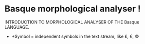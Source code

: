 
# Basque morphological analyser                             !
INTRODUCTION TO MORPHOLOGICAL ANALYSER OF THE Basque LANGUAGE.



 * +Symbol = independent symbols in the text stream, like £, €, ©






